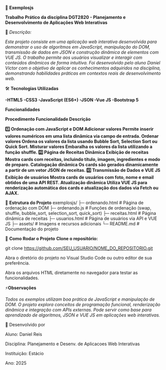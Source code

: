 📂 **Exemplosjs**

**Trabalho Prático da disciplina DGT2820 - Planejamento e Desenvolvimento de Aplicações Web Interativas**

📖 *Descrição:*

*Este projeto consiste em uma aplicação web interativa desenvolvida para demonstrar o uso de algoritmos em JavaScript, manipulação do DOM, transmissão de dados em JSON
e construção dinâmica de elementos com VUE JS.
O trabalho permite aos usuários visualizar e interagir com conteúdos dinâmicos de forma intuitiva. 
Foi desenvolvido pelo aluno Daniel Victor com o objetivo de aplicar os conhecimentos adquiridos na disciplina,
demonstrando habilidades práticas em contextos reais de desenvolvimento web.*

🛠 **Tecnologias Utilizadas**

**-HTML5
-CSS3
-JavaScript (ES6+)
-JSON
-Vue JS
-Bootstrap 5**

**Funcionalidades**

**Procedimento	Funcionalidade	Descrição**

**1️⃣ Ordenação com JavaScript e DOM	Adicionar valores	Permite inserir valores numéricos em uma lista dinâmica via campo de entrada.
	Ordenar valores	Ordena os valores da lista usando Bubble Sort, Selection Sort ou Quick Sort.
	Misturar valores	Embaralha os valores da lista utilizando a função shuffle.
2️⃣ Página de Receitas Dinâmica	Exibição de receitas	Mostra cards com receitas, incluindo título, imagem, ingredientes e modo de preparo.
	Catalogação dinâmica	Os cards são gerados dinamicamente a partir de um vetor JSON de receitas.
3️⃣ Transmissão de Dados e VUE JS	Exibição de usuários	Mostra cards de usuários com foto, nome e email obtidos de uma API REST.
	Atualização dinâmica	Utiliza VUE JS para renderização automática dos cards e atualização dos dados via Fetch ou AJAX.**

📁 **Estrutura do Projeto**
exemplosjs/
├─ ordenando.html      # Página de ordenação com DOM
├─ ordenando.js        # Funções de ordenação (swap, shuffle, bubble_sort, selection_sort, quick_sort)
├─ receitas.html       # Página dinâmica de receitas
├─ usuarios.html       # Página de usuários via API e VUE JS
├─ assets/             # Imagens e recursos adicionais
└─ README.md           # Documentação do projeto


🚀 **Como Rodar o Projeto**
**Clone o repositório:**

git clone https://github.com/SEU_USUARIO/NOME_DO_REPOSITORIO.git


Abra o diretório do projeto no Visual Studio Code ou outro editor de sua preferência.

Abra os arquivos HTML diretamente no navegador para testar as funcionalidades.

⚡**Observações**

*Todos os exemplos utilizam boa prática de JavaScript e manipulação de DOM.
O projeto explora conceitos de programação funcional, renderização dinâmica e integração com APIs externas.
Pode servir como base para aprendizado de algoritmos, JSON e VUE JS em aplicações web interativas.*



👤 Desenvolvido por

Aluno: Daniel Reis

Disciplina: Planejamento e Desenv. de Aplicacoes Web Interativas

Instituição: Estácio

Ano: 2025
